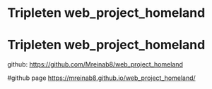 # Tripleten web_project_homeland

# Tripleten web_project_homeland
github: https://github.com/Mreinab8/web_project_homeland

#github page
https://mreinab8.github.io/web_project_homeland/
